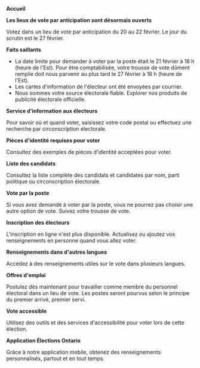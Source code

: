 ﻿**Accueil**

**Les lieux de vote par anticipation sont désormais ouverts**

Votez dans un lieu de vote par anticipation du 20 au 22 février. Le jour du scrutin est le 27 février.

**Faits saillants**

- La date limite pour demander à voter par la poste était le 21 février à 18 h (heure de l'Est). Pour être comptabilisée, votre trousse de vote dûment remplie doit nous parvenir au plus tard le 27 février à 18 h (heure de l'Est).
- Les cartes d'information de l'électeur ont été envoyées par courrier.
- Nous sommes votre source électorale fiable. Explorer nos produits de publicité électorale officielle.

**Service d'information aux électeurs**

Pour savoir où et quand voter, saisissez votre code postal ou effectuez une recherche par circonscription électorale.

**Pièces d'identité requises pour voter**

Consultez des exemples de pièces d'identité acceptées pour voter.

**Liste des candidats**

Consultez la liste complète des candidats et candidates par nom, parti politique ou circonscription électorale.

**Vote par la poste**

Si vous avez demandé à voter par la poste, vous ne pourrez pas choisir une autre option de vote. Suivez votre trousse de vote.

**Inscription des électeurs**

L'inscription en ligne n'est plus disponible. Actualisez ou ajoutez vos renseignements en personne quand vous allez voter.

**Renseignements dans d'autres langues**

Accédez à des renseignements utiles sur le vote dans plusieurs langues.

**Offres d'emploi**

Postulez dès maintenant pour travailler comme membre du personnel électoral dans un lieu de vote. Les postes seront pourvus selon le principe du premier arrivé, premier servi.

**Vote accessible**

Utilisez des outils et des services d'accessibilité pour voter lors de cette élection.

**Application Élections Ontario**

Grâce à notre application mobile, obtenez des renseignements personnalisés, partout et en tout temps.
